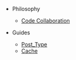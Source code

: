 - Philosophy
	- [Code Collaboration](./philosophy/code-collaboration.md)

- Guides
	- [Post_Type](./guides/Post_Type.md)
	- [Cache](./guides/Cache.md)